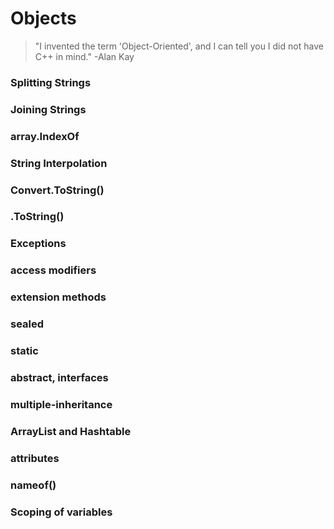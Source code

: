 # Objects

> "I invented the term 'Object-Oriented', and I can tell you I did not have C++ in mind."
> -Alan Kay



### Splitting Strings

### Joining Strings

### array.IndexOf

### String Interpolation

### Convert.ToString()

### .ToString()

### Exceptions

### access modifiers

### extension methods

### sealed

### static

### abstract, interfaces

### multiple-inheritance

### ArrayList and Hashtable

### attributes

### nameof()

### Scoping of variables